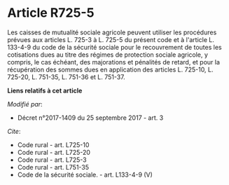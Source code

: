 # Article R725-5

Les caisses de mutualité sociale agricole peuvent utiliser les procédures prévues aux articles L. 725-3 à L. 725-5 du présent
code et à l'article L. 133-4-9 du code de la sécurité sociale pour le recouvrement de toutes les cotisations dues au titre
des régimes de protection sociale agricole, y compris, le cas échéant, des majorations et pénalités de retard, et pour la
récupération des sommes dues en application des articles L. 725-10, L. 725-20, L. 751-35, L. 751-36 et L. 751-37.

**Liens relatifs à cet article**

_Modifié par_:

  - Décret n°2017-1409 du 25 septembre 2017 - art. 3

_Cite_:

  - Code rural - art. L725-10
  - Code rural - art. L725-20
  - Code rural - art. L725-3
  - Code rural - art. L751-35
  - Code de la sécurité sociale. - art. L133-4-9 (V)
